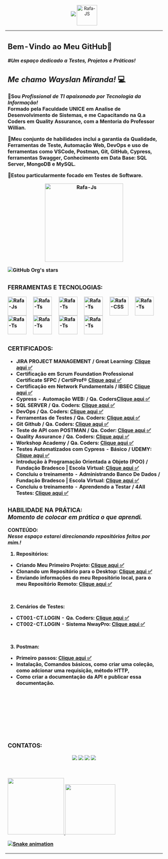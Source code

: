     
<div>
  <p align="center">
  <img loading="lazy" src="http://img.shields.io/static/v1?label=PERFIL&message=EM%20DESENVOLVIMENTO&color=blue&style=for-the-badge"/>
  <img align="center" alt="Rafa-JS" height="65" width="65" src="https://img.icons8.com/?size=100&id=qtMT3dhCq72r&format=png&color=000000"> 
</p>
</div>

<p align="right">
<table width="2000%">
<tr><td valign="top" width="100%">
 
## <b> Bem-Vindo ao Meu GitHub👋<br><i>
#Um espaço dedicado a Testes, Projetos e Práticas!</i>
##  <i> Me chamo Wayslan Miranda!  </i>💻


🎯Sou *Profissional de TI apaixonado por Tecnologia da Informação!* <br>Formado pela <strong>Faculdade UNICE em Analise de Desenvolvimento de Sistemas, e me Capacitando na Q.a Coders em Quality Assurance</strong>, com a Mentoria do Professor Willian.

🎯Meu conjunto de habilidades inclui a garantia da Qualidade, Ferramentas de Teste, Automação Web, DevOps e uso de ferramentas como VSCode, Postman, Git, GitHub, Cypress, ferramentas Swagger, Conhecimento em Data Base: SQL Server, MongoDB e MySQL. 

🎯Estou particularmente focado em Testes de Software.

<div align="center"> 
  <img align="center" alt="Rafa-Js" height="250" width="250" src="https://media.tenor.com/D8IYs3OLCfkAAAAi/soy-nerd.gif" >
</div>


 ![GitHub Org's stars](https://img.shields.io/github/stars/camilafernanda?style=social) 
 
##

<h3>FERRAMENTAS E TECNOLOGIAS:</h3>

<div>
  <div style="display: inline_block">
  <img align="center" alt="Rafa-Js" height="60" width="60" src="https://img.icons8.com/?size=100&id=EGYogqtKuGgD&format=png&color=000000"> &nbsp;&nbsp;&nbsp;
 <img align="center" alt="Rafa-Ts" height="60" width="60" src="https://img.icons8.com/?size=100&id=QEQQKirln6Tf&format=png&color=000000"> &nbsp;&nbsp;&nbsp;
  <img align="center" alt="Rafa-Ts" height="60" width="60" src="https://img.icons8.com/?size=100&id=QSjnrUKYMnxO&format=png&color=000000"> &nbsp;&nbsp;&nbsp;
  <img align="center" alt="Rafa-Ts" height="60" width="60" src="https://img.icons8.com/?size=100&id=bosfpvRzNOG8&format=png&color=000000"> &nbsp;&nbsp;&nbsp;
  <img align="center" alt="Rafa-CSS" height="60" width="60" src="https://img.icons8.com/?size=100&id=48455&format=png&color=000000"> &nbsp;&nbsp;&nbsp;
  <img align="center" alt="Rafa-Ts" height="60" width="60" src="https://img.icons8.com/?size=100&id=BejoiOeRfYSo&format=png&color=000000"> &nbsp;&nbsp;&nbsp;
  <img align="center" alt="Rafa-Ts" height="60" width="60" src="https://img.icons8.com/?size=100&id=7P9Z1Wc1hlGr&format=png&color=000000"> &nbsp;&nbsp;&nbsp;
  <img align="center" alt="Rafa-Ts" height="60" width="60" src="https://img.icons8.com/?size=100&id=vR6XrZzQr1CN&format=png&color=000000"> &nbsp;&nbsp;&nbsp;
  <img align="center" alt="Rafa-Ts" height="60" width="60" src="https://img.icons8.com/?size=100&id=8XCBDUzPTo10&format=png&color=000000"> &nbsp;&nbsp;&nbsp;
  <img align="center" alt="Rafa-Ts" height="60" width="60" src="https://img.icons8.com/?size=100&id=VLKafOkk3sBX&format=png&color=000000"> &nbsp;&nbsp;&nbsp;


</div>

##

<h3>CERTIFICADOS:</h3>

- JIRA PROJECT MANAGEMENT / Great Learning: [Clique aqui :white_check_mark:](https://olympus.mygreatlearning.com/courses/67214/certificate)
- Certificação em Scrum Foundation Professional Certificate SFPC / CertiProf® [Clique aqui :white_check_mark:](https://acrobat.adobe.com/id/urn:aaid:sc:US:86e26f02-0ee5-400f-a02d-58b6cb80094a)
- Certificação em Network Fundamentals / IBSEC [Clique aqui :white_check_mark:](https://certs.ibsec.com.br/?cert_hash=45a6ee40101d04f4)
- Cypress - Automação WEB: / Qa. Coders[Clique aqui :white_check_mark:](https://acrobat.adobe.com/id/urn:aaid:sc:US:24222ed0-9ba9-4f48-9c77-d48865ed7587)
- SQL SERVER / Qa. Coders: [Clique aqui :white_check_mark:](https://acrobat.adobe.com/id/urn:aaid:sc:US:4e2df5ea-4c5a-43cf-8a10-849f07fcdab9)
- DevOps / Qa. Coders: [Clique aqui :white_check_mark:](https://github.com/LAN-SYSTEM/LAN-SYSTEM/assets/153374411/e3b11cf0-13ac-499c-95d7-d6250b8286cf)
- Ferramentas de Testes / Qa. Coders: [Clique aqui :white_check_mark:](https://acrobat.adobe.com/id/urn:aaid:sc:us:f5e35f29-d458-4593-8ff5-7bb3c94277b5)
- Git Github / Qa. Coders: [Clique aqui :white_check_mark:](https://acrobat.adobe.com/id/urn:aaid:sc:US:4b725d12-c007-42dd-9f9e-a5fb5247fe70)
- Teste de API com POSTMAN / Qa. Coder: [Clique aqui :white_check_mark:](https://acrobat.adobe.com/id/urn:aaid:sc:US:7310c730-bfa4-4891-88f6-16c9ba77be9b)
- Quality Assurance / Qa. Coders: [Clique aqui :white_check_mark:](https://acrobat.adobe.com/id/urn:aaid:sc:US:248f6ab6-5087-4929-94b8-fe9a25cd3481)
- Workshop Academy / Qa. Coders: [Clique aqui :white_check_mark:](https://acrobat.adobe.com/id/urn:aaid:sc:US:6d00d7d0-aae3-4eb5-935f-2b6f43e1bb9e)
- Testes Automatizados com Cypress - Básico / UDEMY: [Clique aqui :white_check_mark:](https://acrobat.adobe.com/id/urn:aaid:sc:US:a545ab3c-040f-4837-8b4a-725c36d311e5)
- Introdução à Programação Orientada a Objeto (POO) / Fundação Bradesco | Escola Virtual: [Clique aqui :white_check_mark:](https://lms.ev.org.br/mpls/Web/Lms/Student/PrintCertificateContent.aspx?zpJdkmwrUpwCJmpzPxYDt5dAcdyi0bL5)
- Concluiu o treinamento - Administrando Banco De Dados  / Fundação Bradesco | Escola Virtual: [Clique aqui :white_check_mark:](https://lms.ev.org.br/mpls/Web/Lms/Student/PrintCertificateContent.aspx?zpJdkmwrUpzhS0nEiEhU3jzEWbLtEQcs)
- Concluiu o treinamento - Aprendendo a Testar  / 4All Testes: [Clique aqui :white_check_mark:](https://acrobat.adobe.com/id/urn:aaid:sc:US:d9a4da7a-a5c8-48c6-a8ea-cecd2515f0ca)


##

<h3>HABILIDADE NA PRÁTICA: <i><br>Momento de colocar em prática o que aprendi.</i></h3>

CONTEÚDO:</h3> <i> <br> Nesse espaço estarei direcionando repositórios feitos por mim.!</h5></i>

1. Repositórios:
- Criando Meu Primeiro Projeto: [Clique aqui :white_check_mark:](https://github.com/LAN-SYSTEM/Versionamentodecodigo/blob/main/README.md)
- Clonando um Repositório para o Desktop: [Clique aqui :white_check_mark:](https://github.com/AndreLuizTuf/plataforma-ead-curso-postman.git)
- Enviando informações do meu Repositório local, para o meu Repositório Remoto: [Clique aqui :white_check_mark:](https://github.com/LAN-SYSTEM/aula-github)
<br>

2. Cenários de Testes:
- CT001-CT.LOGIN - Qa. Coders: [Clique aqui :white_check_mark:](https://acrobat.adobe.com/id/urn:aaid:sc:US:6a050289-15be-42e4-a615-4a3d2fa263aa)
- CT002-CT.LOGIN - Sistema NwayPro: [Clique aqui :white_check_mark:](https://acrobat.adobe.com/id/urn:aaid:sc:US:38871908-6098-4d96-b78f-4d3c344486ae)
<br>

3. Postman:
- Primeiro passos: [Clique aqui :white_check_mark:](https://documenter.getpostman.com/view/31435995/2sA3s3JBtt)
- Instalação, Comandos básicos, como criar uma coleção, como adcionar uma requisição, método HTTP,
- Como criar a documentação da API e publicar essa documentação.
<br>

<br><br><br><br><br>
<h3>CONTATOS:</h3>
 
<div>
    <div align="center"> 
  <a href="https://www.youtube.com/channel/UC0bmAaUBY1zvJdWPHZ4PGnw" target="_blank">
              <img src="https://img.shields.io/badge/YouTube-FF0000?style=for-the-badge&logo=youtube&logoColor=white" target="_blank"></a>
    
  <a href="https://www.instagram.com/wayslan.miranda/" target="_blank">
              <img src="https://img.shields.io/badge/-Instagram-%23E4405F?style=for-the-badge&logo=instagram&logoColor=white" target="_blank"></a> 
              
  <a href = "mailto:wayslan@outlook.com" target="_blank">
              <img src="https://img.shields.io/badge/Gmail-D14836?style=for-the-badge&logo=gmail&logoColor=white" target="_blank"></a> 
              
  <a href="https://www.linkedin.com/in/wayslanmiranda/" target="_blank" target="_blank">
              <img src="https://img.shields.io/badge/-LinkedIn-%230077B5?style=for-the-badge&logo=linkedin&logoColor=white" target="_blank"></a>
</div>
<br>

##

<div>
  <a href="https://github.com/LAN-SYSTEM">
  <img height="180em" src="https://github-readme-stats.vercel.app/api?username=LAN-SYSTEM&show_icons=true&theme=cobalt&include_all_commits=true&count_private=true"/>
  <img height="160em" src="https://github-readme-stats.vercel.app/api/top-langs/?username=LAN-SYSTEM&layout=compact&langs_count=7&theme=cobalt"/>
</div>

 ![Snake animation](https://github.com/LuigiGF/LuigiGF/blob/output/github-contribution-grid-snake.svg)

</td></tr>
</table>
</p>


